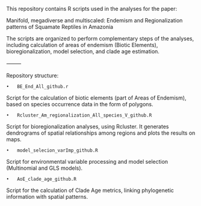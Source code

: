 This repository contains R scripts used in the analyses for the paper:

Manifold, megadiverse and multiscaled: Endemism and Regionalization patterns of Squamate Reptiles in Amazonia

The scripts are organized to perform complementary steps of the analyses, including calculation of areas of endemism (Biotic Elements), bioregionalization, model selection, and clade age estimation.

⸻

Repository structure:

	•	BE_End_All_github.r
Script for the calculation of biotic elements (part of Areas of Endemism), based on species occurrence data in the form of polygons.

	•	Rcluster_Am_regionalization_All_species_V_github.R
Script for bioregionalization analyses, using Rcluster. It generates dendrograms of spatial relationships among regions and plots the results on maps.

	•	model_selecion_varImp_github.R
Script for environmental variable processing and model selection (Multinomial and GLS models).

	•	AoE_clade_age_github.R
Script for the calculation of Clade Age metrics, linking phylogenetic information with spatial patterns.
